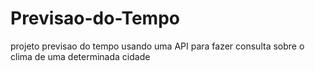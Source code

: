 # Previsao-do-Tempo
projeto previsao do tempo usando uma API para fazer consulta sobre o clima de uma determinada cidade
